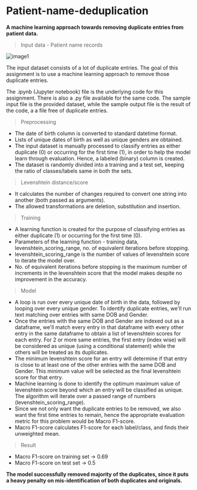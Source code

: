 # Patient-name-deduplication
**A machine learning approach towards removing duplicate entries from patient data.**

>Input data - Patient name records

![image1](https://user-images.githubusercontent.com/26039458/36588217-668747a2-18ad-11e8-8748-8a8cd9c0e6c0.png)

The input dataset consists of a lot of duplicate entries. The goal of this assignment is to use a machine learning approach to remove those duplicate entries.

The .ipynb (Jupyter notebook) file is the underlying code for this assignment. There is also a .py file available for the same code. The sample input file is the provided dataset, while the sample output file is the result of the code, a a file free of duplicate entries.

>Preprocessing

* The date of birth column is converted to standard datetime format.
* Lists of unique dates of birth as well as unique genders are obtained.
* The input dataset is manually processed to classify entries as either duplicate (0) or occurring for the first time (1), in order to help the model learn through evaluation. Hence, a labeled (binary) column is created.
* The dataset is randomly divided into a training and a test set, keeping the ratio of classes/labels same in both the sets.

>Levenshtein distance/score

* It calculates the number of changes required to convert one string into another (both passed as arguments).
* The allowed transformations are deletion, substitution and insertion.

>Training

* A learning function is created for the purpose of classifying entries as either duplicate (1) or occurring for the first time (0).
* Parameters of the learning function - training data, levenshtein_scoring_range, no. of equivalent iterations before stopping.
* levenshtein_scoring_range is the number of values of levenshtein score to iterate the model over.
* No. of equivalent iterations before stopping is the maximum number of increments in the levenshtein score that the model makes despite no improvement in the accuracy.

>Model

* A loop is run over every unique date of birth in the data, followed by looping over every unique gender. To identify duplicate entries, we'll run text matching over entries with same DOB and Gender.
* Once the entries with the same DOB and Gender are indexed out as a dataframe, we'll match every entry in that dataframe with every other entry in the same dataframe to obtain a list of levenshtein scores for each entry. For 2 or more same entries, the first entry (index wise) will be considered as unique (using a conditional statement) while the others will be treated as its duplicates.
* The minimum levenshtein score for an entry will determine if that entry is close to at least one of the other entries with the same DOB and Gender. This minimum value will be selected as the final levenshtein score for that entry.
* Machine learning is done to identify the optimum maximum value of levenshtein score beyond which an entry will be classified as unique. The algorithm will iterate over a passed range of numbers (levenshtein_scoring_range).
* Since we not only want the duplicate entries to be removed, we also want the first time entries to remain, hence the appropriate evaluation metric for this problem would be Macro F1-score.
* Macro F1-score calculates F1-score for each label/class, and finds their unweighted mean.

>Result

* Macro F1-score on training set -> 0.69
* Macro F1-score on test set -> 0.5

**The model successfully removed majority of the duplicates, since it puts a heavy penalty on mis-identification of both duplicates and originals.**
